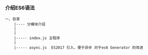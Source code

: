 ### 介绍ES6语法
    一、目录
        |---- 分模块介绍
        |
        |
        |----- index.js 主程序
        |
        |----- async.js  ES2017 引入，便于异步 对于es6 Generator 的改进
